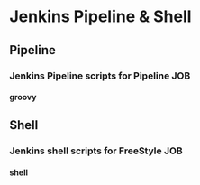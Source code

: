 # Jenkins Pipeline & Shell

## Pipeline

### Jenkins Pipeline scripts for Pipeline JOB

#### groovy


## Shell

### Jenkins shell scripts for FreeStyle JOB
#### shell